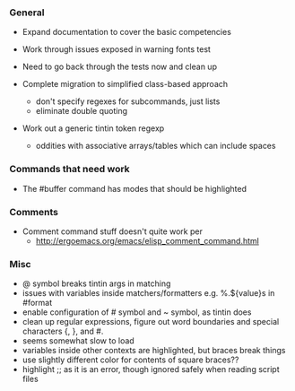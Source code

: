 ### General
 * Expand documentation to cover the basic competencies
 * Work through issues exposed in warning fonts test
 * Need to go back through the tests now and clean up

 * Complete migration to simplified class-based approach
   * don't specify regexes for subcommands, just lists
   * eliminate double quoting

 * Work out a generic tintin token regexp
   * oddities with associative arrays/tables which can include spaces

### Commands that need work
 * The #buffer command has modes that should be highlighted

### Comments
 * Comment command stuff doesn't quite work per
   * http://ergoemacs.org/emacs/elisp_comment_command.html

### Misc
 * @ symbol breaks tintin args in matching
 * issues with variables inside matchers/formatters e.g. %.${value}s in #format
 * enable configuration of # symbol and ~ symbol, as tintin does
 * clean up regular expressions, figure out word boundaries and special characters {, }, and #.
 * seems somewhat slow to load
 * variables inside other contexts are highlighted, but braces break things
 * use slightly different color for contents of square braces??
 * highlight ;; as it is an error, though ignored safely when reading script files

